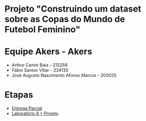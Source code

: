 # Projeto "Construindo um dataset sobre as Copas do Mundo de Futebol Feminino"
# Equipe Akers - Akers
* Arthur Cemin Baia - 213259
* Fábio Santos Villar - 234135
* José Augusto Nascimento Afonso Marcos - 200025
# Etapas
* [Entrega Parcial](https://github.com/FabioVillar/MC536-Projeto-Final/tree/main/parcial)
* [Laboratório 8 + Projeto](https://github.com/FabioVillar/MC536-Projeto-Final/tree/main/lab08-projeto)
